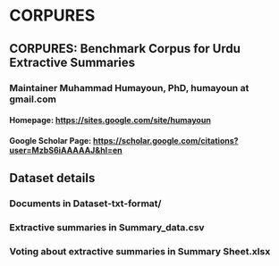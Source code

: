 # CORPURES
## CORPURES: Benchmark Corpus for Urdu Extractive Summaries

### Maintainer Muhammad Humayoun, PhD, humayoun at gmail.com
#### Homepage: https://sites.google.com/site/humayoun
#### Google Scholar Page: https://scholar.google.com/citations?user=MzbS6iAAAAAJ&hl=en



## Dataset details
### Documents in Dataset-txt-format/
### Extractive summaries in Summary_data.csv
### Voting about extractive summaries in Summary Sheet.xlsx
